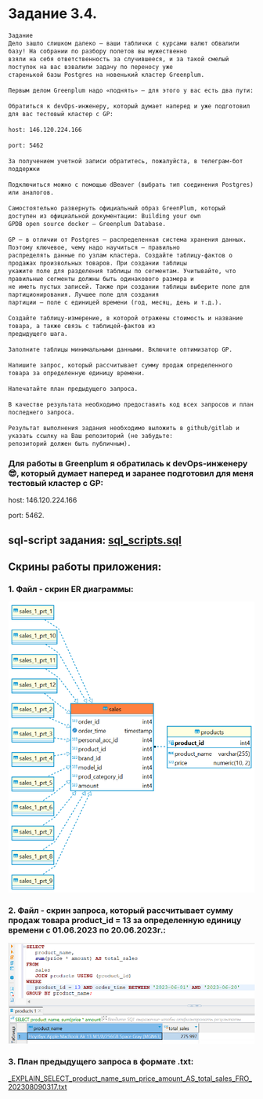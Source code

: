 # Задание 3.4.
```
Задание
Дело зашло слишком далеко — ваши таблички с курсами валют обвалили базу! На собрании по разбору полетов вы мужественно 
взяли на себя ответственность за случившееся, и за такой смелый поступок на вас взвалили задачу по переносу уже 
старенькой базы Postgres на новенький кластер Greenplum. 

Первым делом Greenplum надо «поднять» — для этого у вас есть два пути:

Обратиться к devOps-инженеру, который думает наперед и уже подготовил для вас тестовый кластер с GP: 

host: 146.120.224.166

port: 5462

За получением учетной записи обратитесь, пожалуйста, в телеграм-бот поддержки

Подключиться можно с помощью dBeaver (выбрать тип соединения Postgres) или аналогов.

Самостоятельно развернуть официальный образ GreenPlum, который доступен из официальной документации: Building your own 
GPDB open source docker – Greenplum Database.

GP — в отличии от Postgres — распределенная система хранения данных. Поэтому ключевое, чему надо научиться — правильно 
распределять данные по узлам кластера. Создайте таблицу-фактов о продажах произвольных товаров. При создании таблицы 
укажите поле для разделения таблицы по сегментам. Учитывайте, что правильные сегменты должны быть одинакового размера и 
не иметь пустых записей. Также при создании таблицы выберите поле для партиционирования. Лучшее поле для создания 
партиции — поле с единицей времени (год, месяц, день и т.д.).

Создайте таблицу-измерение, в которой отражены стоимость и название товара, а также связь с таблицей-фактов из 
предыдущего шага.

Заполните таблицы минимальными данными. Включите оптимизатор GP. 

Напишите запрос, который рассчитывает сумму продаж определенного товара за определенную единицу времени. 

Напечатайте план предыдущего запроса. 

В качестве результата необходимо предоставить код всех запросов и план последнего запроса. 

Результат выполнения задания необходимо выложить в github/gitlab и указать ссылку на Ваш репозиторий (не забудьте: 
репозиторий должен быть публичным).
```
### Для работы в Greenplum я обратилась к devOps-инженеру 😎, который думает наперед и заранее подготовил для меня тестовый кластер с GP: 

host: 146.120.224.166

port: 5462.

## sql-script задания: [sql_scripts.sql](sql_scripts.sql)

## Скрины работы приложения:

### 1. Файл - скрин ER диаграммы: 
![sales.png](sales.png)

### 2. Файл - скрин запроса, который рассчитывает сумму продаж товара product_id = 13 за определенную единицу времени c 01.06.2023 по 20.06.2023г.: 
![select_sales.png](select_sales.png)

### 3. План предыдущего запроса в формате .txt: 
[_EXPLAIN_SELECT_product_name_sum_price_amount_AS_total_sales_FRO_202308090317.txt](_EXPLAIN_SELECT_product_name_sum_price_amount_AS_total_sales_FRO_202308090317.txt)


